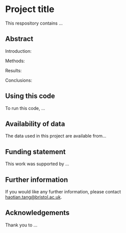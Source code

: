 # Project title

This respository contains ...

## Abstract

Introduction:

Methods:

Results:

Conclusions:

## Using this code

To run this code, ...

## Availability of data

The data used in this project are available from...

## Funding statement

This work was supported by ...

## Further information

If you would like any further information, please contact haotian.tang@bristol.ac.uk. 

## Acknowledgements

Thank you to ...
